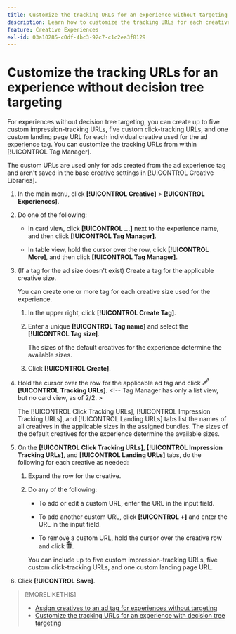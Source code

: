 ```yaml
---
title: Customize the tracking URLs for an experience without targeting
description: Learn how to customize the tracking URLs for each creative in an experience without decision tree targeting.
feature: Creative Experiences
exl-id: 03a10285-c0df-4bc3-92c7-c1c2ea3f8129
---
```

# Customize the tracking URLs for an experience without decision tree targeting

For experiences without decision tree targeting, you can create up to five custom impression-tracking URLs, five custom click-tracking URLs, and one custom landing page URL for each individual creative used for the ad experience tag. You can customize the tracking URLs from within [!UICONTROL Tag Manager].

The custom URLs are used only for ads created from the ad experience tag and aren't saved in the base creative settings in [!UICONTROL Creative Libraries].

1. In the main menu, click **[!UICONTROL Creative]** > **[!UICONTROL Experiences]**.

1. Do one of the following:

   * In card view, click **[!UICONTROL ...]** next to the experience name, and then click **[!UICONTROL Tag Manager]**.
     
   * In table view, hold the cursor over the row, click **[!UICONTROL More]**, and then click **[!UICONTROL Tag Manager]**.

1. (If a tag for the ad size doesn't exist) Create a tag for the applicable creative size.

   You can create one or more tag for each creative size used for the experience.

   1. In the upper right, click **[!UICONTROL Create Tag]**.

   1. Enter a unique **[!UICONTROL Tag name]** and select the **[!UICONTROL Tag size]**.

      The sizes of the default creatives for the experience determine the available sizes.

   1. Click **[!UICONTROL Create]**.

1. Hold the cursor over the row for the applicable ad tag and click ![Edit tracking URLs](/help/creative/assets/edit-gray.png "Edit tracking URLs") **[!UICONTROL Tracking URLs]**. <!-- For targeted experiences, this is "EDIT Tracking URLs" --><!-- Tag Manager has only a list view, but no card view, as of 2/2. >

   The [!UICONTROL Click Tracking URLs], [!UICONTROL Impression Tracking URLs], and [!UICONTROL Landing URLs] tabs list the names of all creatives in the applicable sizes in the assigned bundles. The sizes of the default creatives for the experience determine the available sizes.<!-- There's no distinct "Creative Sizes" setting. -->

1. On the **[!UICONTROL Click Tracking URLs]**, **[!UICONTROL Impression Tracking URLs]**, and **[!UICONTROL Landing URLs]** tabs, do the following for each creative as needed:

   1. Expand the row for the creative.

   1. Do any of the following:
   
      * To add or edit a custom URL, enter the URL in the input field.
      
      * To add another custom URL, click **[!UICONTROL +]** and enter the URL in the input field.

      * To remove a custom URL, hold the cursor over the creative row and click ![Delete](/help/creative/assets/delete.png "Delete").

      You can include up to five custom impression-tracking URLs, five custom click-tracking URLs, and one custom landing page URL.

1. Click **[!UICONTROL Save]**.

>[!MORELIKETHIS]
>
>* [Assign creatives to an ad tag for experiences without targeting](experience-tag-assign-creatives.md)
>* [Customize the tracking URLs for an experience with decision tree targeting](experience-tracking-urls-targeting.md)
